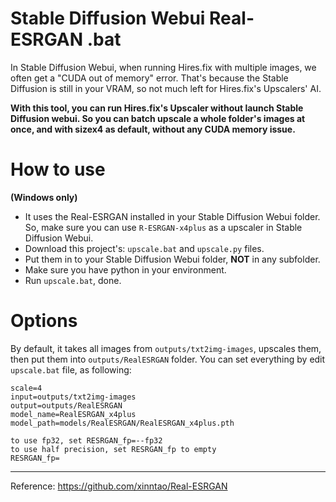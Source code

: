 # Stable Diffusion Webui Real-ESRGAN .bat
In Stable Diffusion Webui, when running Hires.fix with multiple images, we often get a "CUDA out of memory" error.
That's because the Stable Diffusion is still in your VRAM, so not much left for Hires.fix's Upscalers' AI. 

**With this tool, you can run Hires.fix's Upscaler without launch Stable Diffusion webui. So you can batch upscale a whole folder's images at once, and with sizex4 as default, without any CUDA memory issue.**

# How to use
 **(Windows only)**
* It uses the Real-ESRGAN installed in your Stable Diffusion Webui folder. So, make sure you can use `R-ESRGAN-x4plus` as a upscaler in Stable Diffusion Webui.
* Download this project's: `upscale.bat` and `upscale.py` files.
* Put them in to your Stable Diffusion Webui folder, **NOT** in any subfolder.
* Make sure you have python in your environment.
* Run `upscale.bat`, done.

# Options
By default, it takes all images from `outputs/txt2img-images`, upscales them, then put them into `outputs/RealESRGAN` folder.
You can set everything by edit `upscale.bat` file, as following:
```
scale=4
input=outputs/txt2img-images
output=outputs/RealESRGAN
model_name=RealESRGAN_x4plus
model_path=models/RealESRGAN/RealESRGAN_x4plus.pth

to use fp32, set RESRGAN_fp=--fp32
to use half precision, set RESRGAN_fp to empty
RESRGAN_fp=
```
----

Reference:
https://github.com/xinntao/Real-ESRGAN
